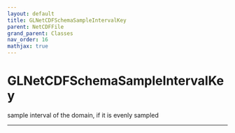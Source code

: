 ```yaml
---
layout: default
title: GLNetCDFSchemaSampleIntervalKey
parent: NetCDFFile
grand_parent: Classes
nav_order: 16
mathjax: true
---
```


#  GLNetCDFSchemaSampleIntervalKey

sample interval of the domain, if it is evenly sampled


---

